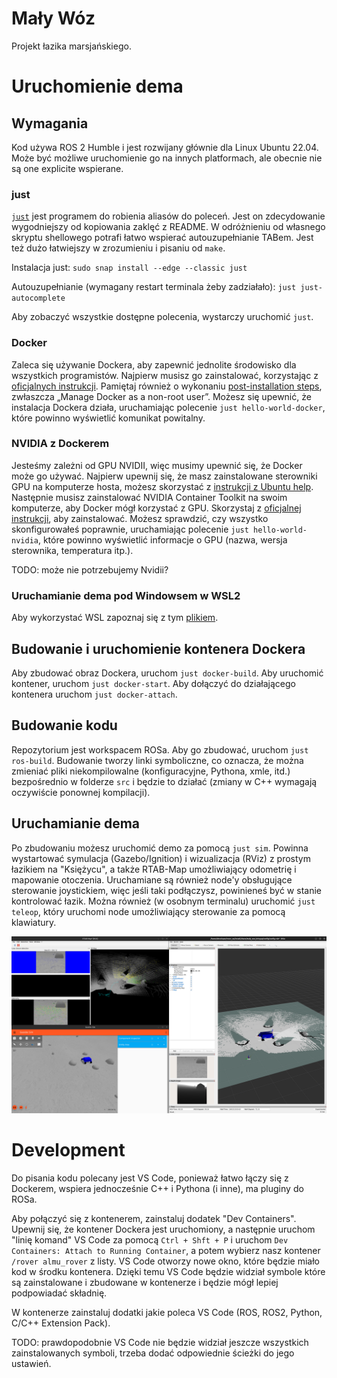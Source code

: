 # Mały Wóz
Projekt łazika marsjańskiego.

# Uruchomienie dema

## Wymagania

Kod używa ROS 2 Humble i jest rozwijany głównie dla Linux Ubuntu 22.04.
Może być możliwe uruchomienie go na innych platformach, ale obecnie nie są one explicite wspierane.

### just

[`just`](https://just.systems/man/en/introduction.html) jest programem do robienia aliasów do poleceń.
Jest on zdecydowanie wygodniejszy od kopiowania zaklęć z README.
W odróżnieniu od własnego skryptu shellowego potrafi łatwo wspierać autouzupełnianie TABem.
Jest też dużo łatwiejszy w zrozumieniu i pisaniu od `make`.

Instalacja just: `sudo snap install --edge --classic just`

Autouzupełnianie (wymagany restart terminala żeby zadziałało): `just just-autocomplete`

Aby zobaczyć wszystkie dostępne polecenia, wystarczy uruchomić `just`.

### Docker

Zaleca się używanie Dockera, aby zapewnić jednolite środowisko dla wszystkich programistów.
Najpierw musisz go zainstalować, korzystając z [oficjalnych instrukcji](https://docs.docker.com/engine/install/ubuntu/#install-using-the-repository).
Pamiętaj również o wykonaniu [post-installation steps](https://docs.docker.com/engine/install/linux-postinstall/), zwłaszcza „Manage Docker as a non-root user”.
Możesz się upewnić, że instalacja Dockera działa, uruchamiając polecenie `just hello-world-docker`, które powinno wyświetlić komunikat powitalny.

### NVIDIA z Dockerem

Jesteśmy zależni od GPU NVIDII, więc musimy upewnić się, że Docker może go używać.
Najpierw upewnij się, że masz zainstalowane sterowniki GPU na komputerze hosta, możesz skorzystać z [instrukcji z Ubuntu help](https://help.ubuntu.com/community/NvidiaDriversInstallation).
Następnie musisz zainstalować NVIDIA Container Toolkit na swoim komputerze, aby Docker mógł korzystać z GPU.
Skorzystaj z [oficjalnej instrukcji](https://docs.nvidia.com/datacenter/cloud-native/container-toolkit/install-guide.html), aby zainstalować.
Możesz sprawdzić, czy wszystko skonfigurowałeś poprawnie, uruchamiając polecenie `just hello-world-nvidia`, które powinno wyświetlić informacje o GPU (nazwa, wersja sterownika, temperatura itp.).

TODO: może nie potrzebujemy Nvidii?

### Uruchamianie dema pod Windowsem w WSL2

Aby wykorzystać WSL zapoznaj się z tym [plikiem](docs/WSL.md).

## Budowanie i uruchomienie kontenera Dockera

Aby zbudować obraz Dockera, uruchom `just docker-build`.
Aby uruchomić kontener, uruchom `just docker-start`.
Aby dołączyć do działającego kontenera uruchom `just docker-attach`.

## Budowanie kodu

Repozytorium jest workspacem ROSa.
Aby go zbudować, uruchom `just ros-build`.
Budowanie tworzy linki symboliczne, co oznacza, że można zmieniać pliki niekompilowalne (konfiguracyjne, Pythona, xmle, itd.) bezpośrednio w folderze `src` i będzie to działać (zmiany w C++ wymagają oczywiście ponownej kompilacji).

## Uruchamianie dema

Po zbudowaniu możesz uruchomić demo za pomocą `just sim`.
Powinna wystartować symulacja (Gazebo/Ignition) i wizualizacja (RViz)  z prostym łazikiem na "Księżycu", a także RTAB-Map umożliwiający odometrię i mapowanie otoczenia.
Uruchamiane są również node'y obsługujące sterowanie joystickiem, więc jeśli taki podłączysz, powinieneś być w stanie kontrolować łazik.
Można również (w osobnym terminalu) uruchomić `just teleop`, który uruchomi node umożliwiający sterowanie za pomocą klawiatury.

![Demo running](docs/demo-running.png)

# Development

Do pisania kodu polecany jest VS Code, ponieważ łatwo łączy się z Dockerem, wspiera jednocześnie C++ i Pythona (i inne), ma pluginy do ROSa.

Aby połączyć się z kontenerem, zainstaluj dodatek "Dev Containers".
Upewnij się, że kontener Dockera jest uruchomiony, a następnie uruchom "linię komand" VS Code za pomocą `Ctrl + Shft + P` i uruchom `Dev Containers: Attach to Running Container`, a potem wybierz nasz kontener `/rover almu_rover` z listy.
VS Code otworzy nowe okno, które będzie miało kod w środku kontenera.
Dzięki temu VS Code będzie widział symbole które są zainstalowane i zbudowane w kontenerze i będzie mógł lepiej podpowiadać składnię.

W kontenerze zainstaluj dodatki jakie poleca VS Code (ROS, ROS2, Python, C/C++ Extension Pack).

TODO: prawdopodobnie VS Code nie będzie widział jeszcze wszystkich zainstalowanych symboli, trzeba dodać odpowiednie ścieżki do jego ustawień.
